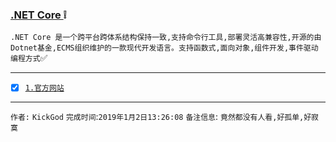 ### [.NET Core ](#top) :grey_exclamation: <b id="top"></b>
`.NET Core 是一个跨平台跨体系结构保持一致,支持命令行工具,部署灵活高兼容性,开源的由Dotnet基金,ECMS组织维护的一款现代开发语言。支持函数式,面向对象,组件开发,事件驱动编程方式`:white_check_mark:

------

- [x] [`1.官方网站`](https://docs.microsoft.com/zh-cn/dotnet/core/about)


--------------------
`作者:` `KickGod` 
`完成时间`:`2019年1月2日13:26:08`
`备注信息`: `竟然都没有人看,好孤单,好寂寞` 
